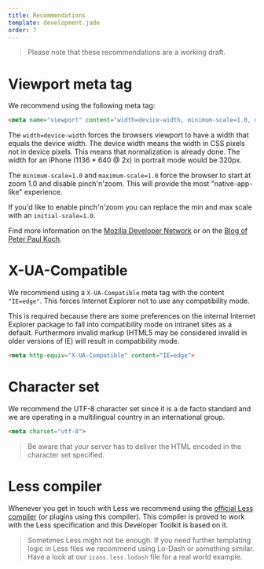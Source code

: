 ```yaml
---
title: Recommendations
template: development.jade
order: 7
---
```


> Please note that these recommendations are a working draft.

# Viewport meta tag

We recommend using the following meta tag:

```html
<meta name="viewport" content="width=device-width, minimum-scale=1.0, maximum-scale=1.0">
```

The <code>width=device-width</code> forces
the browsers viewport to have a width that
equals the device width.
The device width means the width in CSS pixels
not in device pixels.
This means that normalization is already done.
The width for an iPhone (1136 * 640 @ 2x) in
portrait mode would be 320px.

The <code>minimum-scale=1.0</code> and
<code>maximum-scale=1.0</code> force the browser
to start at zoom 1.0 and disable pinch'n'zoom.
This will provide the most "native-app-like" experience.

If you'd like to enable pinch'n'zoom you can
replace the min and max scale with an
<code>initial-scale=1.0</code>.

Find more information on the
[Mozilla Developer Network](https://developer.mozilla.org/en-US/docs/Mozilla/Mobile/Viewport_meta_tag)
or on the
[Blog of Peter Paul Koch](http://www.quirksmode.org/mobile/viewports2.html).

# X-UA-Compatible

We recommend using a <code>X-UA-Compatible</code> meta tag with
the content <code>"IE=edge"</code>.
This forces Internet Explorer not to use any compatibility mode.

This is required because there are some preferences
on the internal Internet Explorer package
to fall into compatibility mode on intranet sites as a default.
Furthermore invalid markup (HTML5 may
be considered invalid in older versions of IE)
will result in compatibility mode.

```html
<meta http-equiv="X-UA-Compatible" content="IE=edge">
```

# Character set

We recommend the UTF-8 character set since it is a
de facto standard and we are operating in a
multilingual country in an international group.

```html
<meta charset="utf-8">
```

> Be aware that your server has to deliver the HTML
> encoded in the character set specified.

# Less compiler

Whenever you get in touch with Less we recommend
using the [official Less compiler](http://lesscss.org")
(or plugins using this compiler).
This compiler is proved to work with the Less specification
and this Developer Toolkit is based on it.

> Sometimes Less might not be enough.
> If you need further templating logic in Less files
> we recommend using Lo-Dash or something similar.
> Have a look at our <code>icons.less.lodash</code> file for
> a real world example.
<!-- Copyright AXA Versicherungen AG 2015 -->
